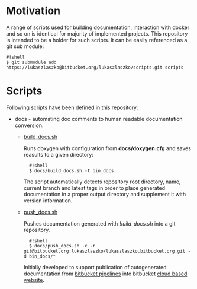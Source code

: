 # Motivation #

A range of scripts used for building documentation, interaction with docker and so on is identical for majority of 
implemented projects. This repository is intended to be a holder for such scripts. It can be easily referenced as a git sub module:

    #!shell
    $ git submodule add https://lukaszlaszko@bitbucket.org/lukaszlaszko/scripts.git scripts

# Scripts #

Following scripts have been defined in this repository:

* docs - automating doc comments to human readable documentation conversion.
    + [build_docs.sh](https://bitbucket.org/lukaszlaszko/scripts/raw/HEAD/docs/build_docs.sh)

        Runs doxygen with configuration from **docs/doxygen.cfg** and saves reasults to a given directory:

            #!shell
            $ docs/build_docs.sh -t bin_docs

        The script automatically detects repository root directory, name, current branch and latest tags in order
    to place generated documentation in a proper output directory and supplement it with version information. 

    + [push_docs.sh](https://bitbucket.org/lukaszlaszko/scripts/raw/HEAD/docs/push_docs.sh)

        Pushes documentation generated with *build_docs.sh* into a git repository.

            #!shell
            $ docs/push_docs.sh -c -r git@bitbucket.org:lukaszlaszko/lukaszlaszko.bitbucket.org.git -d bin_docs/* 

        Initially developed to support publication of autogenerated documentation from [bitbucket pipelines](https://confluence.atlassian.com/bitbucket/bitbucket-pipelines-792496469.html) into bitbucket 
    [cloud based website](https://confluence.atlassian.com/bitbucket/publishing-a-website-on-bitbucket-cloud-221449776.html).